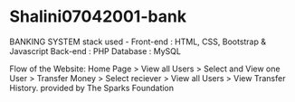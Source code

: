 # Shalini07042001-bank

BANKING SYSTEM
stack used - 
Front-end : HTML, CSS, Bootstrap & Javascript 
Back-end : PHP 
Database : MySQL   
  
Flow of the Website: Home Page > View all Users > Select and View one User > Transfer Money > Select reciever > View all Users > View Transfer History.
provided by The Sparks Foundation
